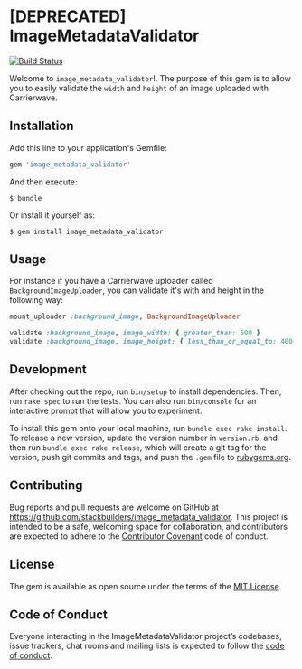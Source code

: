 # [DEPRECATED] ImageMetadataValidator

[![Build Status](https://travis-ci.org/stackbuilders/image_metadata_validator.svg?branch=master)](https://travis-ci.org/stackbuilders/image_metadata_validator)

Welcome to `image_metadata_validator`!. The purpose of this gem is to allow you to easily validate the `width` and `height` of an image uploaded with Carrierwave.

## Installation

Add this line to your application's Gemfile:

```ruby
gem 'image_metadata_validator'
```

And then execute:

    $ bundle

Or install it yourself as:

    $ gem install image_metadata_validator

## Usage
For instance if you have a Carrierwave uploader called `BackgroundImageUploader`, you can validate it's with and height in the following way:

```ruby
mount_uploader :background_image, BackgroundImageUploader

validate :background_image, image_width: { greater_than: 500 }
validate :background_image, image_height: { less_than_or_equal_to: 400 }
```

## Development

After checking out the repo, run `bin/setup` to install dependencies. Then, run `rake spec` to run the tests. You can also run `bin/console` for an interactive prompt that will allow you to experiment.

To install this gem onto your local machine, run `bundle exec rake install`. To release a new version, update the version number in `version.rb`, and then run `bundle exec rake release`, which will create a git tag for the version, push git commits and tags, and push the `.gem` file to [rubygems.org](https://rubygems.org).

## Contributing

Bug reports and pull requests are welcome on GitHub at https://github.com/stackbuilders/image_metadata_validator. This project is intended to be a safe, welcoming space for collaboration, and contributors are expected to adhere to the [Contributor Covenant](http://contributor-covenant.org) code of conduct.

## License

The gem is available as open source under the terms of the [MIT License](http://opensource.org/licenses/MIT).

## Code of Conduct

Everyone interacting in the ImageMetadataValidator project’s codebases, issue trackers, chat rooms and mailing lists is expected to follow the [code of conduct](https://github.com/[USERNAME]/image_metadata_validator/blob/master/CODE_OF_CONDUCT.md).
